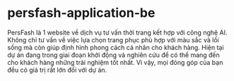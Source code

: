# persfash-application-be
PersFash là 1 website về dịch vụ tư vấn thời trang kết hợp với công nghệ AI. Không chỉ tư vấn về việc lựa chọn trang phục phù hợp với màu sắc và lối sống mà còn giúp định hình phong cách cá nhân cho khách hàng. Hiện tại dự án đang trong giai đoạn khởi động và nghiên cứu để có thể mang đến cho khách hàng những trải nghiệm tốt nhất. Vì vậy, mọi đóng góp của bạn đều có giá trị rất lớn đối với dự án.
